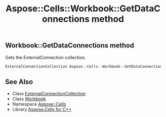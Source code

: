 ﻿---
title: Aspose::Cells::Workbook::GetDataConnections method
linktitle: GetDataConnections
second_title: Aspose.Cells for C++ API Reference
description: 'Aspose::Cells::Workbook::GetDataConnections method. Gets the ExternalConnection collection in C++.'
type: docs
weight: 6900
url: /cpp/aspose.cells/workbook/getdataconnections/
---
## Workbook::GetDataConnections method


Gets the ExternalConnection collection.

```cpp
ExternalConnectionCollection Aspose::Cells::Workbook::GetDataConnections()
```

## See Also

* Class [ExternalConnectionCollection](../../../aspose.cells.externalconnections/externalconnectioncollection/)
* Class [Workbook](../)
* Namespace [Aspose::Cells](../../)
* Library [Aspose.Cells for C++](../../../)
